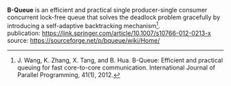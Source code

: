 **B-Queue** is an efficient and practical single producer-single consumer concurrent lock-free queue
that solves the deadlock problem gracefully by introducing a self-adaptive backtracking mechanism[^1].<br/> 
publication: https://link.springer.com/article/10.1007/s10766-012-0213-x<br/>
source: https://sourceforge.net/p/bqueue/wiki/Home/<br/>
[^1]: J. Wang, K. Zhang, X. Tang, and B. Hua. B-Queue: Efficient and practical queuing for fast core-to-core communication. 
      International Journal of Parallel Programming, 41(1), 2012.
